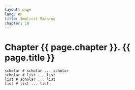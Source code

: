 ```yaml
---
layout: page
lang: en
title: Implicit Mapping
chapter: 10
---
```


# Chapter {{ page.chapter }}. {{ page.title }}

    scholar # scholar ... scholar
    scholar # list ... list
    list # scholar ... list
    list # list ... list
